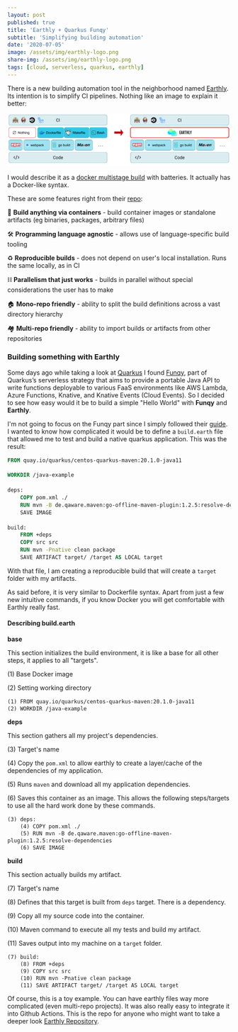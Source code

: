 ```yaml
---
layout: post
published: true
title: 'Earthly + Quarkus Funqy'
subtitle: 'Simplifying building automation'
date: '2020-07-05'
image: /assets/img/earthly-logo.png
share-img: /assets/img/earthly-logo.png
tags: [cloud, serverless, quarkus, earthly]
---
```


There is a new building automation tool in the neighborhood named [Earthly](https://www.earthly.dev/). Its intention is to simplify CI pipelines. Nothing like an image to explain it better:

![EarthlyIntegrationDiagram](/assets/img/earthly-integration-diagram.png)

I would describe it as a [docker multistage build](https://docs.docker.com/develop/develop-images/multistage-build/) with batteries. It actually has a Docker-like syntax. 

These are some features right from their [repo](https://github.com/earthly/earthly):

🐳 **Build anything via containers** - build container images or standalone artifacts (eg binaries, packages, arbitrary files)

🛠 **Programming language agnostic** - allows use of language-specific build tooling

♻️ **Reproducible builds** - does not depend on user's local installation. Runs the same locally, as in CI

⛓ **Parallelism that just works** - builds in parallel without special considerations the user has to make

🏠 **Mono-repo friendly** - ability to split the build definitions across a vast directory hierarchy

🏘 **Multi-repo friendly** - ability to import builds or artifacts from other repositories

### Building something with Earthly

Some days ago while taking a look at [Quarkus](https://quarkus.io/) I found [Funqy](https://quarkus.io/guides/funqy-amazon-lambda), part of Quarkus’s serverless strategy that aims to provide a portable Java API to write functions deployable to various FaaS environments like AWS Lambda, Azure Functions, Knative, and Knative Events (Cloud Events). So I decided to see how easy would it be to build a simple "Hello World" with **Funqy** and **Earthly**.

I'm not going to focus on the Funqy part since I simply followed their [guide](https://quarkus.io/guides/funqy). I wanted to know how complicated it would be to define a `build.earth` file that allowed me to test and build a native quarkus application. This was the result:

```dockerfile
FROM quay.io/quarkus/centos-quarkus-maven:20.1.0-java11

WORKDIR /java-example

deps:
    COPY pom.xml ./
    RUN mvn -B de.qaware.maven:go-offline-maven-plugin:1.2.5:resolve-dependencies
    SAVE IMAGE

build:
    FROM +deps
    COPY src src
    RUN mvn -Pnative clean package
    SAVE ARTIFACT target/ /target AS LOCAL target
```

With that file, I am creating a reproducible build that will create a `target` folder with my artifacts.

As said before, it is very similar to Dockerfile syntax. Apart from just a few new intuitive commands, if you know Docker you will get comfortable with Earthly really fast.

#### Describing build.earth
 
**base**
 
This section initializes the build environment, it is like a base for all other steps, it applies to all "targets".

(1) Base Docker image

(2) Setting working directory

```
(1) FROM quay.io/quarkus/centos-quarkus-maven:20.1.0-java11
(2) WORKDIR /java-example
```

**deps**

This section gathers all my project's dependencies.

(3) Target's name

(4) Copy the `pom.xml` to allow earthly to create a layer/cache of the dependencies of my application.

(5) Runs `maven` and download all my application dependencies.

(6) Saves this container as an image. This allows the following steps/targets to use all the hard work done by these commands.

```
(3) deps:
    (4) COPY pom.xml ./
    (5) RUN mvn -B de.qaware.maven:go-offline-maven-plugin:1.2.5:resolve-dependencies
    (6) SAVE IMAGE
``` 

**build**

This section actually builds my artifact.

(7) Target's name

(8) Defines that this target is built from `deps` target. There is a dependency.

(9) Copy all my source code into the container.

(10) Maven command to execute all my tests and build my artifact.

(11) Saves output into my machine on a `target` folder.

```
(7) build:
    (8) FROM +deps
    (9) COPY src src
    (10) RUN mvn -Pnative clean package
    (11) SAVE ARTIFACT target/ /target AS LOCAL target
```
 
 Of course, this is a toy example. You can have earthly files way more complicated (even multi-repo projects). It was also really easy to integrate it into Github Actions. This is the repo for anyone who might want to take a deeper look [Earthly Repository](https://github.com/JosemyDuarte/earthly-quarkus-poc).

